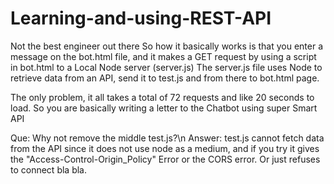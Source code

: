 # Learning-and-using-REST-API

Not the best engineer out there
So how it basically works is that you enter a message on the bot.html file, and it makes a GET request by using a script in bot.html to a Local Node server (server.js)
The server.js file uses Node to retrieve data from an API, send it to test.js and from there to bot.html page.

The only problem, it all takes a total of 72 requests and like 20 seconds to load.
So you are basically writing a letter to the Chatbot using super Smart API

Que: Why not remove the middle test.js?\n
Answer: test.js cannot fetch data from the API since it does not use node as a medium, and if you try it gives the "Access-Control-Origin_Policy" Error or the CORS error.
Or just refuses to connect bla bla.
